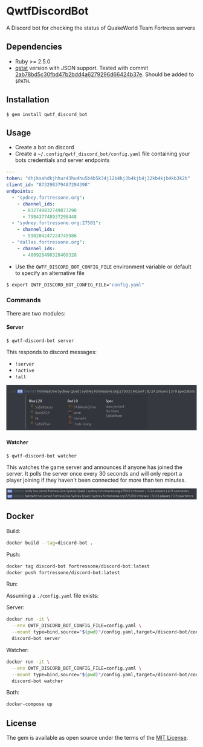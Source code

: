 # QwtfDiscordBot

A Discord bot for checking the status of QuakeWorld Team Fortress servers


## Dependencies

  - Ruby >= 2.5.0
  - [qstat](https://github.com/multiplay/qstat) version with JSON support.  Tested with commit [2ab78bd5c30fbd47b2bdd4a6279296d66424b37e](https://github.com/multiplay/qstat/tree/2ab78bd5c30fbd47b2bdd4a6279296d66424b37e). Should be added to `$PATH`.


## Installation

    $ gem install qwtf_discord_bot


## Usage

- Create a bot on discord
- Create a `~/.config/qwtf_discord_bot/config.yaml` file containing your bots
  credentials and server endpoints

```yaml
---
token: "dhjksahdkjhhur43hu4hu5b4b5k34j12b4kj3b4kjb4j32kb4kjb4kb3k2b"
client_id: "873298379487294398"
endpoints:
  - "sydney.fortressone.org":
    - channel_ids:
      - 832749832749873298
      - 798437748937298448
  - "sydney.fortressone.org:27501":
    - channel_ids:
      - 590204247224745986
  - "dallas.fortressone.org":
    - channel_ids:
      - 480928490328409328
```

- Use  the `QWTF_DISCORD_BOT_CONFIG_FILE` environment variable or default to
  specify an alternative file

```sh
$ export QWTF_DISCORD_BOT_CONFIG_FILE="config.yaml"
```


### Commands

There are two modules:


#### Server

    $ qwtf-discord-bot server

This responds to discord messages:
  - `!server`
  - `!active`
  - `!all`

![screenshot of bot responding to !server command](server_screenshot.png)


#### Watcher

    $ qwtf-discord-bot watcher

This watches the game server and announces if anyone has joined the server. It
polls the server once every 30 seconds and will only report a player joining if
they haven't been connected for more than ten minutes.

![screenshot of bot reporting player joining server](watcher_screenshot.png)


## Docker

Build:

```sh
docker build --tag=discord-bot .
```

Push:

```sh
docker tag discord-bot fortressone/discord-bot:latest
docker push fortressone/discord-bot:latest
```

Run:

Assuming a `./config.yaml` file exists:

Server:

```sh
docker run -it \
  --env QWTF_DISCORD_BOT_CONFIG_FILE=config.yaml \
  --mount type=bind,source="$(pwd)"/config.yaml,target=/discord-bot/config.yaml \
  discord-bot server
```

Watcher:

```sh
docker run -it \
  --env QWTF_DISCORD_BOT_CONFIG_FILE=config.yaml \
  --mount type=bind,source="$(pwd)"/config.yaml,target=/discord-bot/config.yaml \
  discord-bot watcher
```

Both:

```sh
docker-compose up
```


## License

The gem is available as open source under the terms of the [MIT License](https://opensource.org/licenses/MIT).
